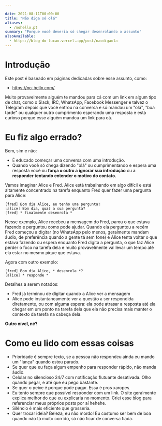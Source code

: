 ```yaml
---

date: 2021-08-11T00:00:00
title: "Não diga só olá"
aliases:
  - /nohello.pt
summary: "Porque você deveria só chegar desenrolando o assunto"
alsoAvailable:
  - https://blog-do-lucao.vercel.app/post/naodigaola
---
```


# Introdução

Este post é baseado em páginas dedicadas sobre esse assunto, como:

- https://no-hello.com/

Muito provavelmente alguém te mandou para cá com um link em algum tipo de chat,
como o Slack, IRC, WhatsApp, Facebook Messenger e talvez o Telegram depois que
você entrou na conversa e só mandou um "olá", "boa tarde" ou qualquer outro
cumprimento esperando uma resposta e está curioso porque esse alguém mandou um
link para cá.

# Eu fiz algo errado?

Bem, sim e não:

- É educado começar uma conversa com uma introdução.
- Quando você só chega dizendo "olá" ou cumprimentando e espera uma resposta
  você ou **força o outro a ignorar sua introdução** ou a **responder tentando
  entender o motivo do contato**.

Vamos imaginar Alice e Fred. Alice está trabalhando em algo difícil e está
altamente concentrado na tarefa enquanto Fred quer fazer uma pergunta para
Alice:

```
[fred] Bom dia Alice, eu tenho uma pergunta!
[alice] Bom dia, qual a sua pergunta?
[fred] * finalmente desenrola *
```

Nesse exemplo, Alice recebeu a mensagem do Fred, parou o que estava fazendo e
perguntou como pode ajudar. Quando ela perguntou a recém Fred começou a digitar
(no WhatsApp pelo menos, geralmente mandam áudio, de preferência quando a gente
tá sem fone) e Alice tenta voltar o que estava fazendo ou espera enquanto Fred
digita a pergunta, o que faz Alice perder o foco na tarefa dela e muito
provavelmente vai levar um tempo até ela estar no mesmo pique que estava.

Agora com outro exemplo:

```
[fred] Bom dia Alice, * desenrola *?
[alice] * responde *
```

Detalhes a serem notados:

- Fred já terminou de digitar quando a Alice ver a mensagem
- Alice pode instantaneamente ver a questão a ser respondida diretamente, ou com
  alguma espera: ela pode atrasar a resposta até ela chegar em um ponto na
  tarefa dela que ela não precisa mais manter o contexto da tarefa na cabeça
  dela.

**Outro nível, né?**

# Como eu lido com essas coisas

- Prioridade é sempre texto, se a pessoa não respondeu aínda eu mando um "lança"
  quando estou parado.
- Se quer que eu faça algum empenho para responder rápido, não manda áudio.
- Celular no silencioso 24/7 com notificação flutuante desativada. Olho quando
  pegar, e até que eu pego bastante.
- Se quer o peixe é porque pode pagar. Essa é pros xaropes.
- Eu tento sempre que possível responder com um link. O site geralmente explica
  melhor do que eu explicaria no momento. Criei esse blog para referenciar meus
  próprios posts por aí hehehe.
- Silêncio é mais eficiente que grosseria.
- Quer trocar ideia? Beleza, eu não mordo! Eu costumo ser bem de boa quando não
  tá muito corrido, só não ficar de conversa fiada.

